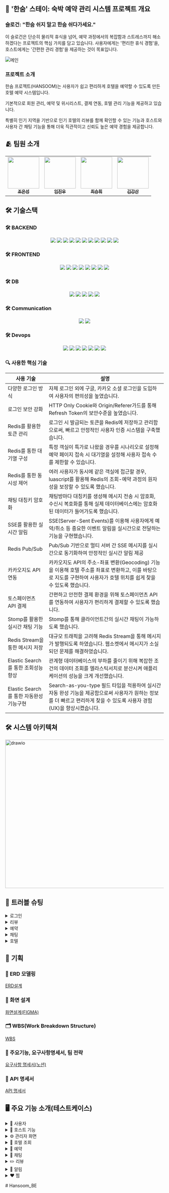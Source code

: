 ## 🛌 '한숨' 스테이: 숙박 예약 관리 시스템 프로젝트 개요
### **슬로건: "한숨 쉬지 말고 한숨 쉬다가세요."**<br/>
이 슬로건은 단순히 물리적 휴식을 넘어, 예약 과정에서의 복잡함과 스트레스까지 해소하겠다는 프로젝트의 핵심 가치를 담고 있습니다. 사용자에게는 '편리한 휴식 경험'을, 호스트에게는 '간편한 관리 경험'을 제공하는 것이 목표입니다.

![메인](https://github.com/user-attachments/assets/de14ab9c-a7e1-423a-a6ec-225f451c8be8)


### **프로젝트 소개**<br/>
한숨 프로젝트(HANSOOM)는 사용자가 쉽고 편리하게 호텔을 예약할 수 있도록 만든 호텔 예약 시스템입니다.<br>

기본적으로 회원 관리, 예약 및 위시리스트, 결제 연동, 호텔 관리 기능을 제공하고 있습니다.<br>

특별히 인기 지역을 기반으로 인기 호텔의 리뷰를 함께 확인할 수 있는 기능과 호스트와 사용자 간 채팅 기능을 통해 더욱 직관적이고 신뢰도 높은 예약 경험을 제공합니다.<br>

## 🫂 팀원 소개
<table align="center">
  <tbody>
    <tr>
      <td align="center"><a href="https://github.com/EunDuk2"><img src="https://avatars.githubusercontent.com/u/124436476?v=4" width="100px;" alt=""/><br /><sub><b> 조은성 </b></sub></a><br /></td>
      <td align="center"><a href="https://github.com/imujinu"><img src="https://avatars.githubusercontent.com/u/138341044?v=4" width="100px;" alt=""/><br /><sub><b> 임진우 </b></sub></a><br /></td>
      <td align="center"><a href="https://github.com/kishinoa"><img src="https://avatars.githubusercontent.com/u/109147221?v=4" width="100px;" alt=""/><br /><sub><b> 최승휘 </b></sub></a><br /></td>
      <td align="center"><a href="https://github.com/rm2001kr"><img src="https://avatars.githubusercontent.com/u/207882668?v=4" width="100px;" alt=""/><br /><sub><b> 김강산 </b></sub></a><br /></td>
    </tr>
  </tbody>
</table>

## 🛠️ 기술스택
### 🛠️ BACKEND

<p align="center">
  <img src="https://img.shields.io/badge/Spring-6DB33F?style=for-the-badge&logo=spring&logoColor=white" />
  <img src="https://img.shields.io/badge/SpringBoot-6DB33F?style=for-the-badge&logo=springboot&logoColor=white" />
  <img src="https://img.shields.io/badge/springsecurity-6DB33F?style=for-the-badge&logo=springsecurity&logoColor=white" />
  <img src="https://img.shields.io/badge/springdatajpa-6DB33F?style=for-the-badge&logo=hibernate&logoColor=white" />
  <img src="https://img.shields.io/badge/gradle-02303A?style=for-the-badge&logo=gradle&logoColor=white" />
  <img src="https://img.shields.io/badge/JWT-000000?style=for-the-badge&logo=jsonwebtokens&logoColor=white" />
  <img src="https://img.shields.io/badge/docker-2496ED?style=for-the-badge&logo=docker&logoColor=white" />
  <img src="https://img.shields.io/badge/intellijidea-000000?style=for-the-badge&logo=intellijidea&logoColor=white" />
  <img src="https://img.shields.io/badge/luascript-2C2D72?style=for-the-badge&logo=lua&logoColor=white" />
  <img src="https://img.shields.io/badge/STOMP/WebSocket-FF6B6B?style=for-the-badge&logo=socket.io&logoColor=white"/>
  <img src="https://img.shields.io/badge/elasticsearch-005571?style=for-the-badge&logo=elasticsearch&logoColor=white"/>
</p>

### 🛠️ FRONTEND

<p align="center">
  <img src="https://img.shields.io/badge/css-663399?style=for-the-badge&logo=css&logoColor=white" />
  <img src="https://img.shields.io/badge/html5-E34F26?style=for-the-badge&logo=html5&logoColor=white" />
  <img src="https://img.shields.io/badge/javascript-F7DF1E?style=for-the-badge&logo=javascript&logoColor=white" />
  <img src="https://img.shields.io/badge/vue.js-4FC08D?style=for-the-badge&logo=vuedotjs&logoColor=white" />
  <img src="https://img.shields.io/badge/vuerouter-4FC08D?style=for-the-badge&logo=vuedotjs&logoColor=white" />
  <img src="https://img.shields.io/badge/vuetify-1867C0?style=for-the-badge&logo=vuetify&logoColor=white" />
  <img src="https://img.shields.io/badge/axios-5A29E4?style=for-the-badge&logo=axios&logoColor=white" />
  <img src="https://img.shields.io/badge/Pinia-FFD859?style=for-the-badge&logo=vue.js&logoColor=black"/>
</p>

### 🛠️ DB

<p align="center">
  <img src="https://img.shields.io/badge/MariaDB-003545?style=for-the-badge&logo=mariadb&logoColor=white" />
  <img src="https://img.shields.io/badge/ERDCloud-1F1F1F?style=for-the-badge&logo=linkerd&logoColor=white" />
  <img src="https://img.shields.io/badge/MySQL%20Workbench-4479A1?style=for-the-badge&logo=mysql&logoColor=white" />
  <img src="https://img.shields.io/badge/SQL-336791?style=for-the-badge&logo=sqlite&logoColor=white" />
  <img src="https://img.shields.io/badge/redis-FF4438?style=for-the-badge&logo=redis&logoColor=white" />
</p>

### 🛠️ Communication

<p align="center">
  <img src="https://img.shields.io/badge/github-181717?style=for-the-badge&logo=github&logoColor=white" />
  <img src="https://img.shields.io/badge/discord-5865F2?style=for-the-badge&logo=discord&logoColor=white" />
</p>

### 🛠️ Devops

<p align="center">
   <img src="https://img.shields.io/badge/Nginx-009639?style=for-the-badge&logo=nginx&logoColor=white"/>
  <img src="https://img.shields.io/badge/GitHub%20Actions-2088FF?style=for-the-badge&logo=githubactions&logoColor=white"/>
  <img src="https://img.shields.io/badge/Docker-2496ED?style=for-the-badge&logo=docker&logoColor=white"/>
    <img src="https://img.shields.io/badge/AWS%20CloudFront-8C4FFF?style=for-the-badge&logo=amazonaws&logoColor=white"/>
 <img src="https://img.shields.io/badge/AWS%20EC2-FF9900?style=for-the-badge&logo=amazonec2&logoColor=black"/>
 <img src="https://img.shields.io/badge/AWS%20RDS-527FFF?style=for-the-badge&logo=amazonrds&logoColor=black"/>
  <img src="https://img.shields.io/badge/AWS%20S3-569A31?style=for-the-badge&logo=amazons3&logoColor=black"/>

</p>

### 🔍 사용한 핵심 기술
| 사용 기술 | 설명 |
| ---------- | ---------------------------------------------- |
| 다양한 로그인 방식 | 자체 로그인 외에 구글, 카카오 소셜 로그인을 도입하여 사용자의 편의성을 높였습니다. |
| 로그인 보안 강화 | HTTP Only Cookie와 Origin/Referer가드를 통해 Refresh Token의 보안수준을 높였습니다. |
| Redis를 활용한 토큰 관리 | 로그인 시 발급되는 토큰을 Redis에 저장하고 관리함으로써, 빠르고 안정적인 사용자 인증 시스템을 구축했습니다. |
| Redis를 통한 대기열 구성 | 특정 객실이 특가로 나왔을 경우를 시나리오로 설정해 예약 페이지 접속 시 대기열을 설정해 사용자 접속 수를 제한할 수 있습니다. |
| Redis를 통한 동시성 제어 | 여러 사용자가 동시에 같은 객실에 접근할 경우, luascript를 활용해 Redis의 조회-예약 과정의 원자성을 보장할 수 있도록 했습니다. |
| 채팅 대칭키 암호화 | 채팅방마다 대칭키를 생성해 메시지 전송 시 암호화, 수신시 복호화를 통해 실제 데이터베이스에는 암호화된 데이터가 들어가도록 했습니다. |
| SSE를 활용한 실시간 알림 | SSE(Server-Sent Events)를 이용해 사용자에게 예약/취소 등 중요한 이벤트 알림을 실시간으로 전달하는 기능을 구현했습니다. |
| Redis Pub/Sub | Pub/Sub 기반으로 멀티 서버 간 SSE 메시지를 실시간으로 동기화하여 안정적인 실시간 알림 제공 |
| 카카오지도 API 연동 | 카카오지도 API의 주소-좌표 변환(Geocoding) 기능을 이용해 호텔 주소를 좌표로 변환하고, 이를 바탕으로 지도를 구현하여 사용자가 호텔 위치를 쉽게 찾을 수 있도록 했습니다. |
| 토스페이먼츠 API 결제 | 간편하고 안전한 결제 환경을 위해 토스페이먼츠 API를 연동하여 사용자가 편리하게 결제할 수 있도록 했습니다. |
| Stomp를 활용한 실시간 채팅 기능 | Stomp를 통해 클라이언트간의 실시간 채팅이 가능하도록 했습니다. |
| Redis Stream을 통한 메시지 저장 | 대규모 트래픽을 고려해 Redis Stream을 통해 메시지가 발행되도록 하였습니다. 웹소켓에서 메시지가 소실되던 문제를 해결하였습니다. |
| Elastic Search를 통한 조회성능 향상 | 관계형 데이터베이스의 부하를 줄이기 위해 복잡한 조건의 데이터 조회를 엘라스틱서치로 분산시켜 애플리케이션의 성능을 크게 개선했습니다. |
| Elastic Search를 통한 자동완성 기능구현 | Search-as-you-type 필드 타입을 적용하여 실시간 자동 완성 기능을 제공함으로써 사용자가 원하는 정보를 더 빠르고 편리하게 찾을 수 있도록 사용자 경험(UX)을 향상시켰습니다. |

## 🛠️ 시스템 아키텍쳐
<img width="944" height="471" alt="drawio" src="https://github.com/user-attachments/assets/ae25777f-9bb5-4a4a-a8e4-8378cc5f050c" />


## <span id="11">🚦 트러블 슈팅</span>

<details>
<summary> 로그인  </summary>

<div>
<details>
  <summary>
    1. SNS 로그인 연동
  </summary>
<div>
    
1. **문제 상황**  
    기존 회원이 SNS 로그인 시도 시, 로그인 실패 발생<br>
    원인: 기존 회원 이메일과 SNS 계정 이메일이 동일 → 회원가입 로직에서 중복 Insert 시도 → DB 충돌 발생
    
2. **시도**  
    SNS 로그인 시 기존 회원일 경우, 409 (CONFLICT) 응답을 반환하여 중복 회원가입 방지<br>
    프론트는 409를 감지 후 연동 여부를 사용자에게 확인 후, 연동 동의 시, 프론트는 이전의 인가코드(code)로 서버에 재로그인 요청<br>
    서버는 재로그인 과정에서 동일 인가 코드를 다시 사용해 구글 토큰 교환 요청→ 구글은 이미 사용된 코드라 판단, invalid_grand 오류 반환

3. **해결**
   SNS 로그인 시 이메일 충돌 발생 → 서버는 409와 함께 LinkTicket { email, socialId, provider } (임시토큰)을 발급하여 응답으로 반환<br>
  서버는 Redis에 10분 TTL을 걸어 저장<br>
  프론트는 409를 감지 후 연동 여부를 사용자에게 확인 후, 연동 동의 시, LinkTikcet을 가지고 로그인 재요청<br>
  서버는 LinkTicket을 검증 후, 페이로드를 가지고 SNS 계정과 연동(Social ID/Type 업데이트)<br>
  로그인 완료 및 정상 응답 반환

  </div>
</details>

<details>
  <summary>
    2. Refresh Token 보안 강화
  </summary>
  <div>
    
1. **문제 상황**  
   Local Storage에 저장된 데이터는, XSS 공격을 통해 탈취 될 수 있음.<br>
   악성 스크립트 공격 - localStorage.getItem("refreshToken"), document.cookie 등

2. **해결1**
   Refresh Token을 HTTP Only Cookie로 관리<br>
   HTTP Only Cookie → JS에서 접근할 수 있는 곳에 쿠키를 저장, 요청을 보낼 때 헤더에 담아서 전송→ XSS 공격 방어 가능
       
3. **문제 상황2**  
   HTTP Only Cookie 사용 → CSRF 공격에 노출<br>
   CSRF 공격 - 인증된 쿠키를 인증되지 않은 사이트에서도 헤더에 담아 요청 전송

4. **해결2**
   Origin/Referer가드를 적용<br>
   Origin/Referer가드<br>
   → 브라우저에서 요청을 보낼 때, 요청을 보낸 페이지의 URL을 담아서 서버로 전송<br>
   → 서버는 화이트리스트와 비교하여 검증 후, 일치하지 않으면 403 반환<br>
   추가로 HTTP Only Cookie 설정에서, 쿠키를 필요로 하는 요청만 쿠키를 담도록 허용 (token refresh / logout)
    
  </div>
</details>




</div>
</details>


<details>
<summary> 리뷰  </summary>

<div>
<details>
  <summary>
    1. 리뷰 평점 계산을 위한 테이블 구조 개선
  </summary>
<div>
    
1. **문제 상황**  
    호텔 평점을 계산하기 위해 모든 리뷰 데이터를 불러와 합산해야 함 → 성능 저하 우려<br>
    예) 4.8 (100) → 이 데이터만을 위해 모든 데이터 조회 및 AVG / COUNT 계산 필요

2. **해결**
   호텔 ID를 외래키로 갖는 별도 테이블 생성 { hotel_id, sum, count }<br>
   리뷰 작성/수정/삭제 시, 별점의 총합(sum)과 개수(count)를 업데이트<br>
   특정 호텔의 평점과 리뷰 개수를 바로 조회할 수 있도록 최적화
  </div>
</details>



</div>
</details>


<details>
<summary> 예약  </summary>

<div>
<details>
  <summary>
    1. 예약 동시성 처리
  </summary>
<div>
    
1. **문제 상황**  
    숙소 예약 서비스 특성상 재고관리가 필수적이었고 동시성 문제를 해결하기 위해 redis에서 재고관리를 진행했습니다.
   redis에 저장된 예약건수를 확인한 후 DB에 저장되어있던 최대 재고수와 비교해서 예약의 진행 여부를 판단하도록 했습니다.
   이 과정에서 redis 조회와, 업데이트가 동시에 이루어지는 것이 아니기 때문에 동시성 문제가 발생할 수 있음을 발견했습니다.
   문제는 마지막 재고를 조회한 사용자가 값을 업데이트하기 전에 또 다른 사용자가 레디스에서 값을 조회한 탓에 발생한 것이었습니다.   
    <img width="1053" height="402" alt="image" src="https://github.com/user-attachments/assets/909b4af8-1aea-476a-943d-0dd8a477bd58" />
<figure>
  <img width="1904" height="885" alt="image" src="https://github.com/user-attachments/assets/916b21dc-716f-479f-b9fc-5646cf669dd6" />
  <figcaption>db재고는 500개지만 redis에는 502개의 예약이 들어간 모습</figcaption>
</figure>
    
2. **해결 방안**  
    redis 조회 - 업데이트의 원자성을 보장하기 위해 luascript를 도입했습니다. 모든 예약내역은 그 날짜가 지나면 삭제되어야 했기 때문에 날짜 정보를 hash형태로 저장한 뒤 각 키값에 ttl을 설정해 해당 날짜가 지나면 redis에서 삭제되도록 구현하였습니다.


  </div>
</details>

<details>
  <summary>
    2. 서버 대기열
  </summary>
  <div>
    
1. **문제 상황**  
    1번 해결 방안으로 luascript를 사용한 탓에 조회-업데이트가 한번에 이뤄지는 구조이기 때문에 예약-결제-예약확정 구조가 서버에 부하를 줄 수 있다고 생각했습니다.
   특히 숙소 예약 서비스 특성 상 특가 이벤트와 같은 경우에 특정 객실에 사용자가 몰리는 일이 발생할 수 있었고 그 결과 서버가 느려질 수 있지 않을까 하는 우려가 들었습니다.
       
2. **해결 방안**  
    특정 객실이 특가로 나왔다고 테스트 시나리오를 세운 뒤 예약 페이지에 진입하는 모든 사용자가 대기열 큐에 올라가도록 하였습니다.
   서버에서 설정한 대기열 순서보다 앞에 있는 사용자만 예약 페이지의 이용이 가능하도록 하였고 순번이 뒤인 사용자들은 자신들의 순번을 실시간으로 전달받으며 기다리도록 구현하였습니다.
![채팅 대기열 gif](https://github.com/user-attachments/assets/c0f2f445-4435-487f-8e03-a96e1ff7b002)

  </div>
</details>




</div>
</details>
<details>
<summary> 채팅  </summary>

<div>
<details>
  <summary>
    1. 메시지 소실
  </summary>
  <div>
    
1. **문제 상황**  
    기존 채팅 서비스는 웹소켓을 통해 메시지를 전송하고 서버에서 다시 발행해주는 구조였습니다.
    그런데 대규모 트래픽이 발생할 경우 중간 과정에 메시지가 소실 될 우려가 존재했습니다.
    
    
2. **해결 방안**  
    pub/sub 대신 로그 기반의 stream 기능을 이용하여 redis에 메시지가 저장된 뒤 발행되도록 하였습니다. 
    consumer들은 메시지를 소비하는 것과 동시에 db에 메시지를 저장하며 싱크를 맞추게 됩니다.

    <img width="1904" height="885" alt="image" src="https://github.com/user-attachments/assets/916b21dc-716f-479f-b9fc-5646cf669dd6" />

  </div>
</details>

<details>
  <summary>
    2. 서버 과부화
  </summary>
  <div>
   
1. **문제 상황**  
   채팅 서비스는 사용자가 메시지를 전송할 때마다 서버에 API 요청을 보내도록 설계되어 있습니다.  
   그렇다 보니 짧은 시간 내에 악의적으로 메시지를 반복 전송할 경우 서버에 부하가 걸릴 수 있다는 문제가 내재되어 있었습니다.  
   특히 단체 채팅 기능이 존재하기 때문에 사용자가 많아질수록 서버 부하가 커질 우려가 있었습니다.  

2. **해결 방안**  
   이 문제를 방지하기 위해서는 특정 시간 동안 사용자의 메시지 전송 횟수의 제한을 두는 편이 좋다고 생각했습니다.  
   이를 위해 rateLimiter를 사용하였으며 사용자의 이메일을 키값으로, 메시지 전송 시간을 담아두는 리스트를 value 값으로 두어  
   설정해둔 값을 넘어설 경우 일정 시간 동안 채팅 기능의 제한이 이루어지도록 하였습니다.  
   테스트 케이스를 위해 1분에 10회의 채팅 제한을 두고, 채팅 제한 시간은 5분으로 설정하였습니다.

![채팅 도배 테스트](https://github.com/user-attachments/assets/044ef4f7-f1c0-4704-b4c3-39ddf80e782b)

   
  </div>
</details>




</div>
</details>
<details>
<summary> 호텔 </summary>

<div>
<details>
  <summary>
    1. 외부 API 사용(RestTemplate 문제)
  </summary>
  <div>
    
1. 문제 상황 <br />
카카오 GEOCODING API를 사용하여 주소를 좌표로 변환하려 했으나, RestTemplate를 통해 요청을 보내면 ACCESS DENIED 오류가 지속적으로 발생했습니다.

2. 시도 <br />
API 키를 재발급하고 코드에 직접 입력하는 등 다양한 시도를 했지만 해결되지 않았습니다. Postman으로 직접 테스트했을 때는 정상적으로 작동하여 API 키 자체에는 문제가 없다고 판단했습니다. 이는 결국 RestTemplate의 요청 처리 방식에 문제가 있었다는 결론으로 이어졌습니다.

3. 해결방안 <br />
RestTemplate 대신 WebClient로 코드를 변경하자 문제가 해결되고 API 호출이 정상적으로 성공했습니다.

4. 정리 링크 <br />
[RestTemplate 문제](https://velog.io/@kishinoa/JPA-%EB%AC%B4%ED%95%9C%EC%B0%B8%EC%A1%B0-%EB%AC%B8%EC%A0%9C)
</div>
</details>

<details>
  <summary>
    2. JPA 무한참조
  </summary>
  <div>

1. 문제 상황 <br />
호텔 상세 정보 조회 API 개발 중, Hotel - Room - RoomImage 엔티티 간의 양방향 관계로 인해 JSON 변환 시 무한 참조(StackOverflowError)가 발생했습니다.

2. 시도 <br />
무한 참조를 끊기 위해, 엔티티를 직접 사용하지 않고 DTO(Data Transfer Object)를 분리하여 API 응답에 필요한 데이터만 담도록 구조를 변경했습니다.

3. 해결방안 <br />
HotelDetailResponseDto에 RoomDetailResponseDto 리스트를, RoomDetailResponseDto에 RoomImageResponseDto 리스트를 포함시켰습니다.
엔티티 객체를 DTO로 변환하여 데이터를 전달함으로써 순환 참조를 완전히 제거하고 문제를 해결했습니다.

4. 정리 링크 <br />
[JPA 무한참조](https://velog.io/@kishinoa/JPA-%EB%AC%B4%ED%95%9C%EC%B0%B8%EC%A1%B0-%EB%AC%B8%EC%A0%9C)
</div>
</details>

<details>
  <summary>
    3. 톰캣 FileCountLimitExceededException
  </summary>
<div>
  
1. 문제 상황 <br />
호텔 등록 기능에서 10장 이상의 이미지를 업로드할 경우, 서버에서 FileCountLimitExceededException 오류가 발생했습니다.
이는 톰캣 서버의 기본 설정이 한 번에 받을 수 있는 파일의 개수를 초과했기 때문에 발생한 문제입니다.

2. 시도 <br />
application.yml 파일에서 servlet.multipart.max-file-size나 max-request-size 같은 설정을 변경해 보았습니다.
하지만 이 설정들은 개별 파일 크기나 전체 요청 크기를 제한하는 용도일 뿐, 파일의 개수를 직접 제어할 수는 없었습니다.

3. 해결방안 <br />
Spring Boot의 자동 구성에 의존하는 대신, **TomcatServletWebServerFactory**를 직접 커스터마이징하는 방식으로 문제를 해결했습니다.
TomcatConfig라는 @Configuration 클래스를 만들고, TomcatServletWebServerFactory 빈(Bean)을 등록하여 setTomcatConnectorCustomizers 메서드를 통해 톰캣 커넥터 설정을 직접 변경했습니다.
이 과정에서 TomcatConnectorCustomizer를 사용하여 setMaxSwallowSize와 setMaxPostSize를 원하는 값으로 설정하고, 핵심적으로 setMaxParts 값을 기본값(10)보다 크게 설정하여 파일 개수 제한을 늘려주었습니다.
이처럼 application.yml에서 변경할 수 없는 톰캣의 세부 설정을 직접 코드 레벨에서 제어함으로써, 파일 개수 제한 문제를 해결할 수 있었습니다.

4. 정리 링크 <br />
[톰캣 FileCountLimitExceededException](https://velog.io/@kishinoa/%ED%86%B0%EC%BA%A3FileCountLimitExceededException-%EB%AC%B8%EC%A0%9C-%ED%95%B4%EA%B2%B0)
</div>
</details>

</div>
</details>


## 📄 기획
### 🧩 ERD 모델링
[ERD설계](https://www.erdcloud.com/d/KZpy58Bipc3W5dMCp)

### 🧩 화면 설계
[화면설계(FIGMA)](https://www.figma.com/design/5YAs2wQfAH7CbiuoVLxr83/hwswcamp16-hansoom?node-id=9-399&t=4fWD07lFKPfFA3RF-1)

### 🗂️ WBS(Work Breakdown Structure)
[WBS](https://docs.google.com/spreadsheets/d/1WBdN5PjUgrAbVGL3SymTdRr_rnKO_Wy1DPPokykaKWM/edit?gid=692648115#gid=692648115)

### 📄 주요기능, 요구사항명세서, 팀 전략
[요구사항 명세서(노션)](https://vivid-swallow-267.notion.site/247b1da1d9f980179d12d61e05389f50?source=copy_link)

### 📄 API 명세서
[API 명세서](https://documenter.getpostman.com/view/40187629/2sB3BBqsB9#702f82d9-09c1-43f8-830c-56f957a19796)

## <span id="11">🖥️ 주요 기능 소개(테스트케이스)</span>
<details>
  <summary> 👥 사용자 </summary>
<details>
  <summary>회원가입</summary>
  <div align="center">

![회원가입](https://github.com/user-attachments/assets/530a9258-93f0-4b6d-b2ec-5dd82cbabf86)
  
  </div>
</details>

<details>
  <summary>이메일 로그인</summary>
  <div align="center">
    

![이메일로그인](https://github.com/user-attachments/assets/809f003c-0651-44b5-8f7b-138be3e5915c)


  </div>
</details>

<details>
  <summary>구글 회원가입 / 로그인</summary>
  <div align="center">

![구글회원가입및로그인](https://github.com/user-attachments/assets/ca1c6479-ad4e-4a82-aa0e-adf4c127bd9b)

  
  </div>
</details>

<details>
  <summary>카카오 회원가입 / 로그인</summary>
  <div align="center">


![카카오회원가입및로그인](https://github.com/user-attachments/assets/1ee3ff99-1bbd-44c2-b0d1-ed888f0f1a41)



  </div>
</details>

<details>
  <summary>내 정보 조회(마이페이지)</summary>
  <div align="center">
  

![내정보조회마이페이지](https://github.com/user-attachments/assets/7b90a8e7-c094-4c7b-bf85-8d5c4cd1ff53)



  </div>
</details>

<details>
  <summary>내 정보 수정</summary>
  <div align="center">

![내정보수정](https://github.com/user-attachments/assets/a97c255f-b5ec-4385-ad4f-7e9c71853388)




  </div>
</details>

<details>
  <summary>사용자 탈퇴</summary>
  <div align="center">


![사용자탈퇴](https://github.com/user-attachments/assets/6b6902c9-b3ea-4b51-8dcb-b1d3783e1213)



  </div>
</details>
</details>

<details>
 <summary> 🔑 호스트 기능 </summary>
<details>
  <summary>호텔 등록</summary>
  <div align="center">

![호텔 등록](https://github.com/user-attachments/assets/b8f4fe54-b0a1-42a1-852c-354911cb826b)


  </div>
</details>
<details>
  <summary>호텔 수정</summary>
  <div align="center">

![호텔 수정](https://github.com/user-attachments/assets/767c20af-3150-41f0-986f-5c66195ee7f0)


  </div>
</details>

<details>
  <summary>호스트 채팅 공지사항 등록</summary>
  <div align="center">

![호스트 공지 등록](https://github.com/user-attachments/assets/c3286910-76b3-4326-a13f-fb707545d000)

<img width="926" height="289" alt="image" src="https://github.com/user-attachments/assets/7db8fdf2-3475-49cc-919b-c6dbf64f7a14" />

  </div>
</details>
<details>
  <summary>호스트 채팅 공지사항 비활성화</summary>
  <div align="center">

![공지 비활성화](https://github.com/user-attachments/assets/51cdcd50-359c-4aaa-9b6d-c4a9b22e9371)
<img width="940" height="311" alt="image" src="https://github.com/user-attachments/assets/2b0a5003-22d8-4183-aeff-5b88e265c036" />

  </div>
</details>

</details>

<details>
<summary>⚙️ 관리자 화면</summary>
<details>
  <summary>호텔 승인</summary>
  <div align="center">


![호텔 승인](https://github.com/user-attachments/assets/b6346ad3-167b-4620-9d7d-87d0b71012d2)


  </div>
</details>
</details>

<details>
<summary>🏨 호텔 조회</summary>
<details>
  <summary>지역명 조회</summary>
  <div align="center">
    
![지역명 검색](https://github.com/user-attachments/assets/4da13680-e6d7-4034-b94d-fb494e00a907)


  </div>
</details>

<details>
  <summary>호텔명 조회</summary>
  <div align="center">
    
![호텔명 검색](https://github.com/user-attachments/assets/d4bb8898-4f92-4549-8b1e-628532c27737)


  </div>
</details>

<details>
  <summary>호텔검색 필터기능</summary>
  <div align="center">

![필터 기능](https://github.com/user-attachments/assets/4b9c6274-1f0d-4744-9839-d8a01a25a3e0)


  </div>
</details>

<details>
  <summary>호텔검색 정렬기능</summary>
  <div align="center">

![정렬 기능](https://github.com/user-attachments/assets/c9e5c363-5608-4260-89b1-be90b82337af)


  </div>
</details>

<details>
  <summary>내 주변 호텔 조회</summary>
  <div align="center">

![내 주변 호텔](https://github.com/user-attachments/assets/5acc8d59-9f36-4f56-a5f5-061ec643466d)


  </div>
</details>
</details>

<details>
<summary>📅 예약</summary>



<details>
  <summary>예약 성공</summary>
  <div align="center">
  

![예약 성공](https://github.com/user-attachments/assets/a198e262-3d43-4d74-97ad-6050846649a7)


  </div>
</details>


<details>
  <summary>예약 실패</summary>
  <div align="center">
    
![예약실패 최종](https://github.com/user-attachments/assets/3d462ddb-8119-4073-8e02-e953c924f973)


  </div>
</details>

<details>
  <summary>예약 내역 조회</summary>
  <div align="center">

![예약 내역](https://github.com/user-attachments/assets/31c34501-187e-4b74-b10c-8082f6a33b9d)

  </div>
</details>

<details>
  <summary>예약 상세 내역 조회</summary>
  <div align="center">
  
![예약 상세 내역](https://github.com/user-attachments/assets/1aa81a29-261e-4f26-9b2a-2d5728448eb7)

  </div>
</details>

<details>
  <summary>예약 호스트 연락 </summary>
  <div align="center">

![예약-호스트 연락](https://github.com/user-attachments/assets/91d7552e-f1b7-4a9b-9b8b-e4b50edefc86)

  </div>
</details>





</details>

<details>
<summary>💬 채팅</summary>
<details>
  <summary>채팅 </summary>
  <div align="center">
    

![채팅](https://github.com/user-attachments/assets/f9020b80-39f5-4e59-83db-0cc830e30083)


  </div>
</details>
<details>
  <summary>채팅 알림 </summary>
  <div align="center">
    

![채팅-알림 (1)](https://github.com/user-attachments/assets/c4c93492-c861-410b-a15c-df1674210174)



  </div>
</details>

</details>

<details>
<summary>✏️ 리뷰</summary>
<details>
  <summary>호텔 리뷰조회</summary>
  <div align="center">

![호텔리뷰조회](https://github.com/user-attachments/assets/e8ddbdb4-669a-442e-af04-20ea8b329622)

    
  </div>
</details>

<details>
  <summary>리뷰작성</summary>
  <div align="center">


![리뷰작성](https://github.com/user-attachments/assets/d48db345-2a71-4eae-a7eb-3344a9696c18)

    

  </div>
</details>

<details>
  <summary>내 리뷰 조회(마이페이지)</summary>
  <div align="center">


![내리뷰조회](https://github.com/user-attachments/assets/2cb8e40f-8cb4-4fe0-9e73-42d56bd22c51)

    

  </div>
</details>

<details>
  <summary>내 리뷰 수정</summary>
  <div align="center">


![내리뷰수정](https://github.com/user-attachments/assets/4eee199b-b108-4720-a984-acd5cdc0ebb7)



  </div>
</details>

<details>
  <summary>내 리뷰 삭제</summary>
  <div align="center">

![내리뷰삭제](https://github.com/user-attachments/assets/49aca08d-99b0-43b9-8d7a-37e38d580bd2)


  </div>
</details>

<details>
  <summary>리뷰 답글 작성</summary>
  <div align="center">


![호스트리뷰답글작성](https://github.com/user-attachments/assets/fa9a711d-d035-4cfd-9dc3-4de98407543c)


  </div>
</details>

<details>
  <summary>리뷰 답글 수정/삭제</summary>
  <div align="center">

![호스트리뷰답글수정삭제](https://github.com/user-attachments/assets/da54ed75-762a-4355-8e06-5fc47c89ecc6)


  </div>
</details>
</details>

<details>
<summary>🔔 알림</summary>
<details>
  <summary>예약성공 알림(사용자, 실시간x)</summary>
  <div align="center">
    
  <img width="423" height="416" alt="사용자 예약확정 알림" src="https://github.com/user-attachments/assets/ddd70b3c-40db-4d88-8940-ca1d30fc3922" />

  </div>
</details>

<details>
  <summary>예약성공 알림(호스트, 실시간o)</summary>
  <div align="center">


  ![호스트알림](https://github.com/user-attachments/assets/b66befaa-a9e2-4f0f-b2bc-82a5cd45cf5f)


  </div>
</details>

<details>
  <summary>호텔등록 알림(관리자, 실시간o)</summary>
  <div align="center">

  ![관리자알림](https://github.com/user-attachments/assets/067cafe3-ecef-4444-8410-cc3b3ed51808)
  

  </div>
</details>

<details>
  <summary>입실 하루 전 알림(사용자, 실시간x)</summary>
  <div align="center">
    
<img width="417" height="253" alt="사용자 내일 입실 알림" src="https://github.com/user-attachments/assets/e16c3ca2-20ff-436d-a1f8-a8ad91e1a8bb" />
    
  </div>
</details>

<details>
  <summary>퇴실 후 리뷰 요청 알림(사용자, 실시간x)</summary>
  <div align="center">
    
<img width="408" height="269" alt="사용자 리뷰 요청 알림" src="https://github.com/user-attachments/assets/f85d1f43-ad23-4bce-9ef1-fb920c3da9ce" />
    
  </div>
</details>
</details>

<details>
<summary>♥️ 찜</summary>
<details>
  <summary>사용자 찜 기능</summary>
  <div align="center">

![찜기능](https://github.com/user-attachments/assets/adff0a8b-9aaa-4848-bc24-70f6849dbbd6)


  </div>
</details>

</details>


#   H a n s o o m _ B E  
 
